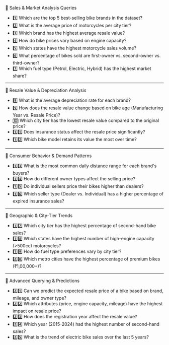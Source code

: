 📌 Sales & Market Analysis Queries
* 1️⃣ Which are the top 5 best-selling bike brands in the dataset?
* 2️⃣ What is the average price of motorcycles per city tier?
* 3️⃣ Which brand has the highest average resale value?
* 4️⃣ How do bike prices vary based on engine capacity?
* 5️⃣ Which states have the highest motorcycle sales volume?
* 6️⃣ What percentage of bikes sold are first-owner vs. second-owner vs. third-owner?
* 7️⃣ Which fuel type (Petrol, Electric, Hybrid) has the highest market share?

----

📌 Resale Value & Depreciation Analysis
* 8️⃣ What is the average depreciation rate for each brand?
* 9️⃣ How does the resale value change based on bike age (Manufacturing Year vs. Resale Price)?
* 🔟 Which city tier has the lowest resale value compared to the original price?
* 1️⃣1️⃣ Does insurance status affect the resale price significantly?
* 1️⃣2️⃣ Which bike model retains its value the most over time?

----

📌 Consumer Behavior & Demand Patterns
* 1️⃣3️⃣ What is the most common daily distance range for each brand's buyers?
* 1️⃣4️⃣ How do different owner types affect the selling price?
* 1️⃣5️⃣ Do individual sellers price their bikes higher than dealers?
* 1️⃣6️⃣ Which seller type (Dealer vs. Individual) has a higher percentage of expired insurance sales?

----

📌 Geographic & City-Tier Trends
* 1️⃣7️⃣ Which city tier has the highest percentage of second-hand bike sales?
* 1️⃣8️⃣ Which states have the highest number of high-engine capacity (>500cc) motorcycles?
* 1️⃣9️⃣ How do fuel type preferences vary by city tier?
* 2️⃣0️⃣ Which metro cities have the highest percentage of premium bikes (₹1,00,000+)?

----

📌 Advanced Querying & Predictions
* 2️⃣1️⃣ Can we predict the expected resale price of a bike based on brand, mileage, and owner type?
* 2️⃣2️⃣ Which attributes (price, engine capacity, mileage) have the highest impact on resale price?
* 2️⃣3️⃣ How does the registration year affect the resale value?
* 2️⃣4️⃣ Which year (2015-2024) had the highest number of second-hand sales?
* 2️⃣5️⃣ What is the trend of electric bike sales over the last 5 years?